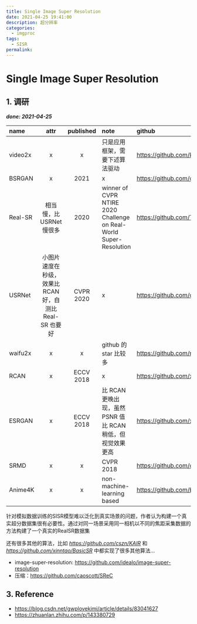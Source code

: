 ```yaml
---
title: Single Image Super Resolution
date: 2021-04-25 19:41:00
description: 超分辨率
categories: 
  - imgproc
tags: 
  - SISR
permalink:
---
```

# Single Image Super Resolution
## 1. 调研
***done: 2021-04-25***

name | attr | published | note | github
 :- | :-: | :-: | :-- | :--
video2x | x | x | 只是应用框架，需要下述算法驱动 | https://github.com/k4yt3x/video2x 
BSRGAN | x | 2021 | x | https://github.com/cszn/BSRGAN
Real-SR | 相当慢，比USRNet慢很多 | 2020 | winner of CVPR NTIRE 2020 Challenge on Real-World Super-Resolution | https://github.com/Tencent/Real-SR
USRNet | 小图片速度在秒级，效果比 RCAN 好，自测比 Real-SR 也要好 | CVPR 2020 | x | https://github.com/cszn/USRNet
waifu2x | x | x | github 的 star 比较多 | https://github.com/nagadomi/waifu2x/
RCAN | x | ECCV 2018 | x | https://github.com/xinntao/BasicSR
ESRGAN | x | ECCV 2018 | 比 RCAN 更晚出现，虽然 PSNR 值比 RCAN 稍低，但视觉效果更高 | https://github.com/xinntao/ESRGAN
SRMD | x | x | CVPR 2018 | https://github.com/cszn/KAIR
Anime4K | x | x |non-machine-learning based | https://github.com/bloc97/Anime4K

针对模拟数据训练的SISR模型难以泛化到真实场景的问题，作者认为构建一个真实超分数据集很有必要性。通过对同一场景采用同一相机以不同的焦距采集数据的方法构建了一个真实的RealSR数据集

还有很多其他的算法，比如 *https://github.com/cszn/KAIR* 和 *https://github.com/xinntao/BasicSR* 中都实现了很多其他算法...

+ image-super-resolution: https://github.com/idealo/image-super-resolution
+ 压缩：https://github.com/caoscott/SReC

## 3. Reference
- https://blog.csdn.net/gwplovekimi/article/details/83041627
- https://zhuanlan.zhihu.com/p/143380729